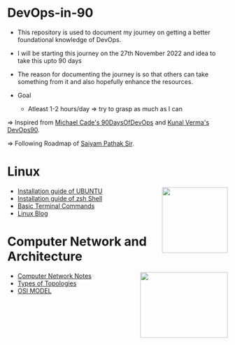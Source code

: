 # DevOps-in-90

- This repository is used to document my journey on getting a better foundational knowledge of DevOps.
- I will be starting this journey on the 27th November 2022 and idea to take this upto 90 days
- The reason for documenting the journey is so that others can take something from it and also hopefully enhance the resources.

- Goal
   - Atleast 1-2 hours/day => try to grasp as much as I can
   
 => Inspired from [Michael Cade's 90DaysOfDevOps](https://github.com/MichaelCade/90DaysOfDevOps) and [Kunal Verma's DevOps90](https://github.com/verma-kunal/DevOps-90).

 => Following Roadmap of [Saiyam Pathak Sir](https://www.youtube.com/watch?v=7l_n97Mt0ko&feature=youtu.be).
 
<h1> Linux </h1>

<img src = "https://user-images.githubusercontent.com/101946115/208364675-23c7f304-230d-4987-a0de-c13632159ddd.png" height = 150 width = 150 align = "right"/>


- [Installation guide of UBUNTU](https://github.com/ShivangShandilya/DevOps-in-90/blob/main/Linux/Installation%20Of%20Linux%20Terminal(%20Ubuntu).md)
- [Installation guide of zsh Shell](https://github.com/ShivangShandilya/DevOps-in-90/blob/main/Linux/Installation%20of%20zsh%20Shell.md)
- [Basic Terminal Commands](https://github.com/ShivangShandilya/DevOps-in-90/blob/main/Linux/Linux%20Terminal%20Commands.pdf)
- [Linux Blog](https://mydevopsjourney.hashnode.dev/linux-and-its-basic-terminal-commands)
 
 
<h1> Computer Network and Architecture </h1>

<img src = "https://user-images.githubusercontent.com/101946115/208457206-0f780a27-c3bb-422d-954d-3a4466d5fb22.png" height = 150 width = 200 align = "right" />

- [Computer Network Notes](https://github.com/ShivangShandilya/DevOps-in-90/blob/main/Computer%20Network%20and%20Architecture/Computer%20Network%20Notes.pdf)
- [Types of Topologies](https://github.com/ShivangShandilya/DevOps-in-90/blob/main/Computer%20Network%20and%20Architecture/Types%20of%20Topologies.md)
- [OSI MODEL](https://github.com/ShivangShandilya/DevOps-in-90/blob/main/Computer%20Network%20and%20Architecture/OSI%20MODEL.md)



 
